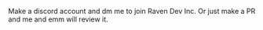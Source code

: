 Make a discord account and dm me to join Raven Dev Inc. Or just make a PR and me and emm will review it.
